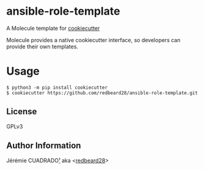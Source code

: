ansible-role-template
=====================

A Molecule template for [cookiecutter](https://github.com/audreyr/cookiecutter)

Molecule provides a native cookiecutter interface, so developers can
provide their own templates.


Usage
=====


    $ python3 -m pip install cookiecutter
    $ cookiecutter https://github.com/redbeard28/ansible-role-template.git

License
-------

GPLv3


Author Information
------------------

Jérémie CUADRADO[¹](mailto:info@redbeard-consulting.fr) aka <[redbeard28](https://github.com/redbeard28)>

